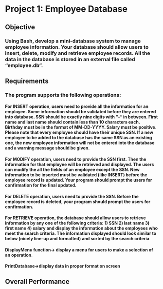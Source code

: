 # Project 1: Employee Database
## Objective
### Using Bash, develop a mini-database system to manage employee information. Your database should allow users to insert, delete, modify and retrieve employee records. All the data in the database is stored in an external file called “employee.db”.
## Requirements
### The program supports the following operations:
#### For INSERT operation, users need to provide all the information for an employee. Some information should be validated before they are entered into database. SSN should be exactly nine digits with “-“ in between. First name and last name should contain less than 10 characters each. Birthday must be in the format of MM-DD-YYYY. Salary must be positive. Please note that every employee should have their unique SSN. If a new employee to be added to the database has the same SSN as an existing one, the new employee information will not be entered into the database and a warning message should be given.
#### For MODIFY operation, users need to provide the SSN first. Then the information for that employee will be retrieved and displayed. The users can modify the all the fields of an employee except the SSN. New information to be inserted must be validated (like INSERT) before the employee record is updated. Your program should prompt the users for confirmation for the final updated.
#### For DELETE operation, users need to provide the SSN. Before the employee record is deleted, your program should prompt the users for confirmation.
#### For RETRIEVE operation, the database should allow users to retrieve information by any one of the following criteria: 1) SSN 2) last name 3) first name 4) salary and display the information about the employees who meet the search criteria. The information displayed should look similar to below (nicely line-up and formatted) and sorted by the search criteria
#### DisplayMenu function-> display a menu for users to make a selection of an operation.
#### PrintDatabase->display data in proper format on screen
## Overall Performance
